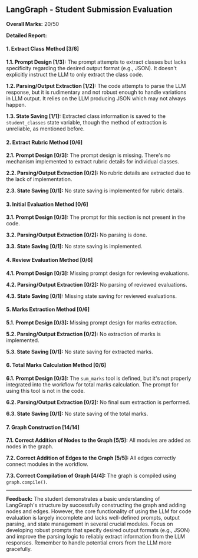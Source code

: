 ## LangGraph - Student Submission Evaluation

**Overall Marks:** 20/50

**Detailed Report:**

#### 1. Extract Class Method [3/6]
**1.1. Prompt Design [1/3]:** The prompt attempts to extract classes but lacks specificity regarding the desired output format (e.g., JSON).  It doesn't explicitly instruct the LLM to only extract the class code.

**1.2. Parsing/Output Extraction [1/2]:** The code attempts to parse the LLM response, but it is rudimentary and not robust enough to handle variations in LLM output.  It relies on the LLM producing JSON which may not always happen.

**1.3. State Saving [1/1]:** Extracted class information is saved to the `student_classes` state variable, though the method of extraction is unreliable, as mentioned before.


#### 2. Extract Rubric Method [0/6]
**2.1. Prompt Design [0/3]:**  The prompt design is missing.  There's no mechanism implemented to extract rubric details for individual classes.

**2.2. Parsing/Output Extraction [0/2]:** No rubric details are extracted due to the lack of implementation.

**2.3. State Saving [0/1]:**  No state saving is implemented for rubric details.


#### 3. Initial Evaluation Method [0/6]
**3.1. Prompt Design [0/3]:** The prompt for this section is not present in the code.

**3.2. Parsing/Output Extraction [0/2]:** No parsing is done.

**3.3. State Saving [0/1]:** No state saving is implemented.


#### 4. Review Evaluation Method [0/6]
**4.1. Prompt Design [0/3]:** Missing prompt design for reviewing evaluations.

**4.2. Parsing/Output Extraction [0/2]:**  No parsing of reviewed evaluations.

**4.3. State Saving [0/1]:**  Missing state saving for reviewed evaluations.


#### 5. Marks Extraction Method [0/6]
**5.1. Prompt Design [0/3]:** Missing prompt design for marks extraction.

**5.2. Parsing/Output Extraction [0/2]:** No extraction of marks is implemented.

**5.3. State Saving [0/1]:** No state saving for extracted marks.


#### 6. Total Marks Calculation Method [0/6]
**6.1. Prompt Design [0/3]:** The `sum_marks` tool is defined, but it's not properly integrated into the workflow for total marks calculation.  The prompt for using this tool is not in the code.

**6.2. Parsing/Output Extraction [0/2]:** No final sum extraction is performed.

**6.3. State Saving [0/1]:**  No state saving of the total marks.


#### 7. Graph Construction [14/14]
**7.1. Correct Addition of Nodes to the Graph [5/5]:** All modules are added as nodes in the graph.

**7.2. Correct Addition of Edges to the Graph [5/5]:** All edges correctly connect modules in the workflow.

**7.3. Correct Compilation of Graph [4/4]:** The graph is compiled using `graph.compile()`.


---

**Feedback:**  The student demonstrates a basic understanding of LangGraph's structure by successfully constructing the graph and adding nodes and edges. However, the core functionality of using the LLM for code evaluation is largely incomplete and lacks well-defined prompts, output parsing, and state management in several crucial modules.  Focus on developing robust prompts that specify desired output formats (e.g., JSON) and improve the parsing logic to reliably extract information from the LLM responses.  Remember to handle potential errors from the LLM more gracefully.
